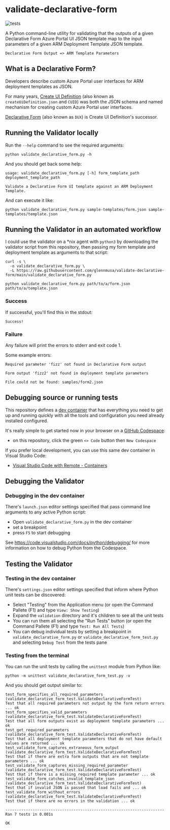 # validate-declarative-form

![tests](https://github.com/glennmusa/validate-declarative-form/actions/workflows/tests.yml/badge.svg?branch=main)

A Python command-line utility for validating that the outputs of a given Declarative Form Azure Portal UI JSON template map to the input parameters of a given ARM Deployment Template JSON template.

```plaintext
Declarative Form Output => ARM Template Parameters
```

## What is a Declarative Form?

Developers describe custom Azure Portal user interfaces for ARM deployment templates as JSON.

For many years, [Create UI Definition](https://docs.microsoft.com/en-us/azure/azure-resource-manager/managed-applications/create-uidefinition-overview) (also known as `createUiDefinition.json` and `CUID`) was both the JSON schema and named mechanism for creating custom Azure Portal user interfaces.

[Declarative Form](https://github.com/Azure/portaldocs/blob/1fe62c54c1e87aadade061bab70e810efb22713a/portal-sdk/generated/portalfx-cuid.md#introduction-to-declarative-form) (also known as `DUX`) is Create UI Definition's successor.

## Running the Validator locally

Run the `--help` command to see the required arguments:

```plaintext
python validate_declarative_form.py -h
```

And you should get back some help:

```plaintext
usage: validate_declarative_form.py [-h] form_template_path deployment_template_path 

Validate a Declarative Form UI template against an ARM Deployment Template.
```

And can execute it like:

```plaintext
python validate_declarative_form.py sample-templates/form.json sample-templates/template.json
```

## Running the Validator in an automated workflow

I could use the validator on a \*nix agent with `python3` by downloading the validator script from this repository, then passing my form template and deployment template as arguments to that script:

```plaintext
curl -s \
  -o validate_declarative_form.py \
  -L https://raw.githubusercontent.com/glennmusa/validate-declarative-form/main/validate_declarative_form.py

python validate_declarative_form.py path/to/a/form.json path/to/a/template.json
```

### Success

If successful, you'll find this in the stdout:

```plaintext
Success!
```

### Failure

Any failure will print the errors to stderr and exit code 1.

Some example errors:

```plaintext
Required parameter 'fizz' not found in Declarative Form output
```

```plaintext
Form output 'fizz2' not found in deployment template parameters
```

```plaintext
File could not be found: samples/form2.json
```

## Debugging source or running tests

This repository defines a [dev container](https://microsoft.github.io/code-with-engineering-playbook/developer-experience/devcontainers/) that has everything you need to get up and running quickly with all the tools and configuration you need already installed configured.

It's really simple to get started now in your browser on a [GitHub Codespace](https://docs.github.com/en/codespaces/getting-started/quickstart):

- on this repository, click the green `<> Code` button then `New Codespace`

If you prefer local development, you can use this same dev container in Visual Studio Code:

- [Visual Studio Code with Remote - Containers](https://marketplace.visualstudio.com/items?itemName=ms-vscode-remote.remote-containers)

## Debugging the Validator

### Debugging in the dev container

There's `launch.json` editor settings specified that pass command line arguments to any active Python script:

- Open `validate_declarative_form.py` in the dev container
- set a breakpoint
- press `F5` to start debugging

See <https://code.visualstudio.com/docs/python/debugging/> for more information on how to debug Python from the Codespace.

## Testing the Validator

### Testing in the dev container

There's `settings.json` editor settings specified that inform where Python unit tests can be discovered:

- Select "Testing" from the Application menu (or open the Command Pallete (F1) and type `View: Show Testing`)
- Expand the `validation` directory and it's children to see all the unit tests
- You can run them all selecting the "Run Tests" button (or open the Command Pallete (F1) and type `Test: Run All Tests`)
- You can debug individual tests by setting a breakpoint in `validate_declarative_form.py` or `validate_declarative_form_test.py` and selecting `Debug Test` from the tests pane

### Testing from the terminal

You can run the unit tests by calling the `unittest` module from Python like:

```plaintext
python -m unittest validate_declarative_form_test.py -v
```

And you should get output similar to:

```plaintext
test_form_specifies_all_required_parameters (validate_declarative_form_test.ValidateDeclarativeFormTest)
Test that all required parameters not output by the form return errors ... ok
test_form_specifies_valid_parameters (validate_declarative_form_test.ValidateDeclarativeFormTest)
Test that all form outputs exist as deployment template parameters ... ok
test_get_required_parameters (validate_declarative_form_test.ValidateDeclarativeFormTest)
Test that all deployment template parameters that do not have default values are returned ... ok
test_validate_form_captures_extraneous_form_output (validate_declarative_form_test.ValidateDeclarativeFormTest)
Test that if there are extra form outputs that are not template parameters ... ok
test_validate_form_captures_missing_required_parameter (validate_declarative_form_test.ValidateDeclarativeFormTest)
Test that if there is a missing required template parameter ... ok
test_validate_form_catches_invalid_template_json (validate_declarative_form_test.ValidateDeclarativeFormTest)
Test that if invalid JSON is passed that load fails and ... ok
test_validate_form_without_errors (validate_declarative_form_test.ValidateDeclarativeFormTest)
Test that if there are no errors in the validation ... ok

----------------------------------------------------------------------
Ran 7 tests in 0.001s

OK
```
